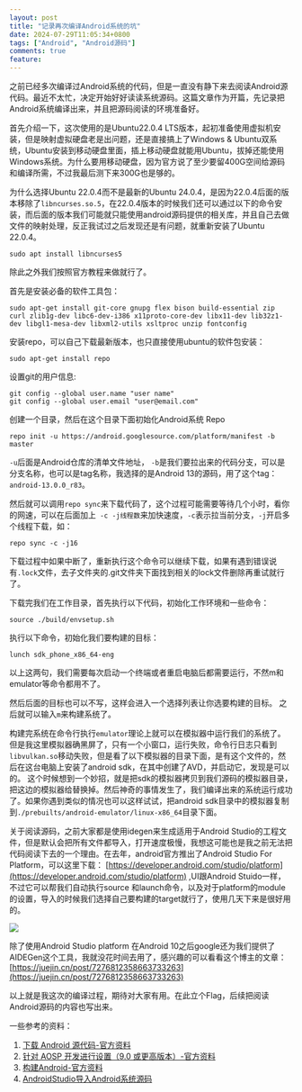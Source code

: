 ```yaml
---
layout: post
title: "记录再次编译Android系统的坑"
date: 2024-07-29T11:05:34+0800
tags: ["Android", "Android源码"]
comments: true
feature: 
---
```


之前已经多次编译过Android系统的代码，但是一直没有静下来去阅读Android源代码。最近不太忙，决定开始好好读读系统源码。这篇文章作为开篇，先记录把Android系统编译出来，并且把源码阅读的环境准备好。

<!--more-->

首先介绍一下，这次使用的是Ubuntu22.0.4 LTS版本，起初准备使用虚拟机安装，但是映射虚拟硬盘老是出问题，还是直接搞上了Windows &  Ubuntu双系统，Ubuntu安装到移动硬盘里面，插上移动硬盘就能用Ubuntu，拔掉还能使用Windows系统。为什么要用移动硬盘，因为官方说了至少要留400G空间给源码和编译所需，不过我最后测下来300G也是够的。

为什么选择Ubuntu 22.0.4而不是最新的Ubuntu 24.0.4，是因为22.0.4后面的版本移除了`libncurses.so.5`，在22.0.4版本的时候我们还可以通过以下的命令安装，而后面的版本我们可能就只能使用android源码提供的相关库，并且自己去做文件的映射处理，反正我试过之后发现还是有问题，就重新安装了Ubuntu 22.0.4。
```shell
sudo apt install libncurses5
```

除此之外我们按照官方教程来做就行了。

首先是安装必备的软件工具包：

```shell
sudo apt-get install git-core gnupg flex bison build-essential zip curl zlib1g-dev libc6-dev-i386 x11proto-core-dev libx11-dev lib32z1-dev libgl1-mesa-dev libxml2-utils xsltproc unzip fontconfig
```
安装repo，可以自己下载最新版本，也只直接使用ubuntu的软件包安装：
```shell
sudo apt-get install repo
```

设置git的用户信息:
```shell
git config --global user.name "user name"
git config --global user.email "user@email.com"
```
创建一个目录，然后在这个目录下面初始化Android系统 Repo
```shell
repo init -u https://android.googlesource.com/platform/manifest -b master
```

`-u`后面是Android仓库的清单文件地址， `-b`是我们要拉出来的代码分支，可以是分支名称，也可以是tag名称，我选择的是Android 13的源码，用了这个tag： `android-13.0.0_r83`。

然后就可以调用`repo sync`来下载代码了，这个过程可能需要等待几个小时，看你的网速，可以在后面加上` -c -j线程数`来加快速度，`-c`表示拉当前分支，`-j`开启多个线程下载，如：
```shell
repo sync -c -j16
```

下载过程中如果中断了，重新执行这个命令可以继续下载，如果有遇到错误说有`.lock`文件，去子文件夹的.git文件夹下面找到相关的lock文件删除再重试就行了。

下载完我们在工作目录，首先执行以下代码，初始化工作环境和一些命令：
```shell
source ./build/envsetup.sh
```

执行以下命令，初始化我们要构建的目标：
```shell
lunch sdk_phone_x86_64-eng
```
以上这两句，我们需要每次启动一个终端或者重启电脑后都需要运行，不然m和emulator等命令都用不了。

然后后面的目标也可以不写，这样会进入一个选择列表让你选要构建的目标。
之后就可以输入`m`来构建系统了。

构建完系统在命令行执行`emulator`理论上就可以在模拟器中运行我们的系统了。但是我这里模拟器确黑屏了，只有一个小窗口，运行失败，命令行日志只看到`libvulkan.so`移动失败，但是看了以下模拟器的目录下面，是有这个文件的，然后在这台电脑上安装了android sdk，在其中创建了AVD，并启动它，发现是可以的。
这个时候想到一个妙招，就是把sdk的模拟器拷贝到我们源码的模拟器目录，把这边的模拟器给替换掉。然后神奇的事情发生了，我们编译出来的系统运行成功了。如果你遇到类似的情况也可以这样试试，把android sdk目录中的模拟器复制到`./prebuilts/android-emulator/linux-x86_64`目录下面。

关于阅读源码，之前大家都是使用idegen来生成适用于Android Studio的工程文件，但是默认会把所有文件都导入，打开速度极慢，我想这可能也是我之前无法把代码阅读下去的一个理由。在去年，android官方推出了Android Studio For Platform，可以这里下载： [https://developer.android.com/studio/platform](https://developer.android.com/studio/platform) ,UI跟Android Stuido一样，不过它可以帮我们自动执行source 和launch命令，以及对于platform的module的设置，导入的时候我们选择自己要构建的target就行了，使用几天下来是很好用的。

![](https://img.isming.me/image/asfp.png)

除了使用Android Studio platform 在Android 10之后google还为我们提供了AIDEGen这个工具，我就没花时间去用了，感兴趣的可以看看这个博主的文章：[https://juejin.cn/post/7276812358663733263](https://juejin.cn/post/7276812358663733263)

以上就是我这次的编译过程，期待对大家有用。在此立个Flag，后续把阅读Android源码的内容也写出来。

一些参考的资料：
1. [下载 Android 源代码-官方资料](https://source.android.com/docs/setup/download/downloading?hl=zh-cn)
2. [针对 AOSP 开发进行设置（9.0 或更高版本）-官方资料](https://source.android.com/docs/setup/start/requirements?hl=zh-cn)
3. [构建Android-官方资料](https://source.android.com/docs/setup/build/building?hl=zh-cn)
4. [AndroidStudio导入Android系统源码](https://juejin.cn/post/7276812358663733263)

